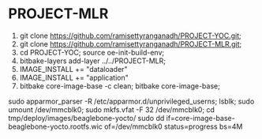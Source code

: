 # PROJECT-MLR

1. git clone https://github.com/ramisettyranganadh/PROJECT-YOC.git;
2. git clone https://github.com/ramisettyranganadh/PROJECT-MLR.git;
3. cd PROJECT-YOC; source oe-init-build-env;
4. bitbake-layers add-layer ../../PROJECT-MLR;
5. IMAGE_INSTALL += "dataloader"
6. IMAGE_INSTALL += "application"
7. bitbake core-image-base -c clean; bitbake core-image-base;

sudo apparmor_parser -R /etc/apparmor.d/unprivileged_userns;
lsblk; sudo umount /dev/mmcblk0; sudo mkfs.vfat -F 32 /dev/mmcblk0;
cd tmp/deploy/images/beaglebone-yocto/
sudo dd if=core-image-base-beaglebone-yocto.rootfs.wic of=/dev/mmcblk0 status=progress bs=4M

